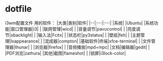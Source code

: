 # dotfile
i3wm配置文件
用的软件：
|大类|类别|软件|
|--|:--:|:--:|
|系统| |Ubuntu|
|系统功能|窗口管理器|i3|
|  |联网管理|wicd|
|  |音量调节|pavucontrol|
|  |亮度调节|xbacklight|
|  |输入法|Fcitx|
|  |状态栏|py3status|
|  |壁纸|feh|
|  |主题管理|lxappearance|
|  |混成器|compton|
|基础软件|终端|xfce-terminal|
|  |文件管理器|thunar|
|  |浏览器|firefox|
|  |音频播放|mpd+mpc|
|文档|编辑器|gedit|
|  |PDF浏览|zathura|
|其他|截图|flameshot|
|  |锁屏|i3lock-color|
